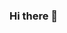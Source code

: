 ### Hi there 👋

<!--
**Lipsky97/Lipsky97** is a ✨ _special_ ✨ repository because its `README.md` (this file) appears on your GitHub profile.

- 🔭 I’m currently working on Interactive Novel for my MSc Project
- 🌱 I’m currently learning AI, web scraping, getting to know my filed better
- 💬 Ask me about anything
- ⚡ Fun fact: One of the world’s best-known rabbits is the Warner Bros cartoon character, Bugs Bunny — who’s often seen munching on a carrot! In fact, carrots aren’t a natural part of a rabbit’s diet and can give bunnies an upset stomach if they eat too many.
-->
